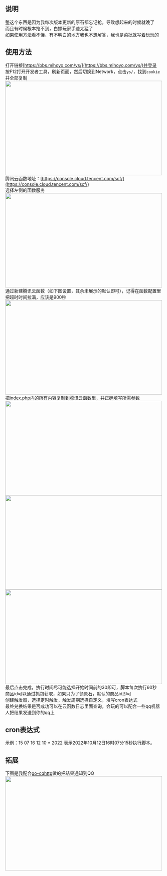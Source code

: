 ## 说明
整这个东西是因为我每次版本更新的原石都忘记抢，导致想起来的时候就晚了</br>
而且有时候根本抢不到，白嫖玩家手速太猛了</br>
如果使用方法看不懂，有不明白的地方我也不想解答，我也是菜批就写着玩玩的</br>
## 使用方法
打开链接[https://bbs.mihoyo.com/ys/](https://bbs.mihoyo.com/ys/)并登录</br>
按F12打开开发者工具，刷新页面，然后切换到Network，点击`ys/`，找到`cookie`并全部复制</br>
<img src="https://user-images.githubusercontent.com/75831884/139770496-803764e8-aba7-49f6-b81f-a452b2845427.png" width="500" height="300"></br>
腾讯云函数地址：[https://console.cloud.tencent.com/scf/](https://console.cloud.tencent.com/scf/)</br>
选择左侧的函数服务</br>
<img src="https://user-images.githubusercontent.com/75831884/139518833-4858dd94-59af-40a8-9414-e8ab0023ae33.png" width="500" height="300"></br>
通过新建腾讯云函数（如下图设置，其余未展示的默认即可），记得在函数配置里把超时时间拉满，应该是900秒</br>
<img src="https://user-images.githubusercontent.com/75831884/139518897-4a737823-601b-4854-a8a3-66f8455bb223.png" width="500" height="300"></br>
把index.php内的所有内容复制到腾讯云函数里，并正确填写所需参数</br>
<img src="https://user-images.githubusercontent.com/75831884/139518903-f1c66a25-5804-4d4d-b5e4-f79702e0366f.png" width="500" height="300"></br>
<img src="https://user-images.githubusercontent.com/75831884/139518912-2a413744-96d9-4ad7-b098-19d74351ebcf.png" width="500" height="300"></br>
<img src="https://user-images.githubusercontent.com/75831884/139518934-74b9cd3c-ab6f-4e13-a1bd-e91af125709b.png" width="500" height="300"></br>
最后点击完成，执行时间尽可能选择开始时间前的30即可，脚本每次执行60秒</br>
商品id可以通过抓包获取，如果只为了领原石，默认的商品id即可</br>
创建触发器，选择定时触发，触发周期选择自定义，填写cron表达式</br>
最终兑换结果是否成功可以在云函数日志里面查询，会玩的可以配合一些qq机器人把结果发送到你的qq上</br>
## cron表达式
示例：15 07 16 12 10 * 2022 表示2022年10月12日16时07分15秒执行脚本。</br>
## 拓展
下图是我配合[go-cqhttp](https://github.com/Mrs4s/go-cqhttp)做的把结果通知到QQ</br>
<img src="https://user-images.githubusercontent.com/75831884/138081549-f2773a4b-de5c-46e3-85ec-6d3ae0f1ae0e.png" width="500" height="300"></br>
